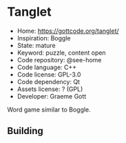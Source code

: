 # Tanglet

- Home: https://gottcode.org/tanglet/
- Inspiration: Boggle
- State: mature
- Keyword: puzzle, content open
- Code repository: @see-home
- Code language: C++
- Code license: GPL-3.0
- Code dependency: Qt
- Assets license: ? (GPL)
- Developer: Graeme Gott

Word game similar to Boggle.

## Building
